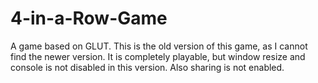 # 4-in-a-Row-Game
A game based on GLUT.  This is the old version of this game, as I cannot find the newer version. It is completely playable, but window resize and console is not disabled in this version. Also sharing is not enabled.
